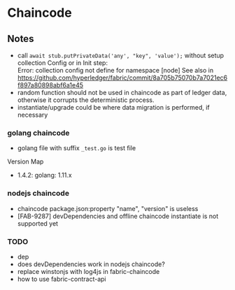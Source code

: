 # Chaincode


## Notes
- call `await stub.putPrivateData('any', "key", 'value');` without setup collection Config or in Init step:  
Error: collection config not define for namespace [node]
See also in https://github.com/hyperledger/fabric/commit/8a705b75070b7a7021ec6f897a80898abf6a1e45
- random function should not be used in chaincode as part of ledger data, otherwise it corrupts the deterministic process.
- instantiate/upgrade could be where data migration is performed, if necessary
### golang chaincode
- golang file with suffix `_test.go` is test file

Version Map
- 1.4.2: golang: 1.11.x

### nodejs chaincode
- chaincode package.json:property "name", "version" is useless
- [FAB-9287] devDependencies and offline chaincode instantiate is not supported yet

### TODO
- dep 
- does devDependencies work in nodejs chaincode?
- replace winstonjs with log4js in fabric-chaincode
- how to use fabric-contract-api
